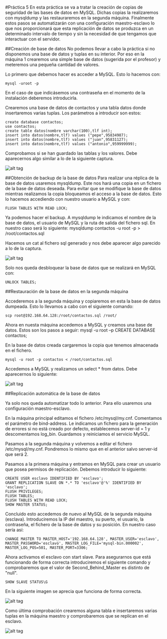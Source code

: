 #Práctica 5
En esta práctica se va a tratar la creación de copias de seguridad de las bases de datos en MySQL. Dichas copias la realizaremos con mysqldump y las restauraremos en la segunda máquina. Finalmente estos pasos se automatizarán con una configuración maestro-esclavo lo que nos proporcionará que esta replicación de datos se produzca en un determinado intervalo de tiempo y sin la necesidad de que tengamos que interactuar con el servidor.

##Creación de base de datos
No podemos llevar a cabo la práctica si no disponemos una base de datos y tuplas en su interior. Por eso en la máquina 1 crearemos una simple base de datos (sugerida por el profesor) y meteremos una pequeña cantidad de valores.

Lo primero que debemos hacer es acceder a MySQL. Esto lo hacemos con:

    mysql -uroot -p
En el caso de que indicásemos una contraseña en el momento de la instalación deberemos introducirla.

Crearemos una base de datos de contactos y una tabla datos donde insertaremos varias tuplas. Los parámetros a introducir son estos:

    create database contactos;
    use contactos;
    create table datos(nombre varchar(100),tlf int);
    insert into datos(nombre,tlf) values ("pepe",95834987);
    insert into datos(nombre,tlf) values ("juan",95831127);
    insert into datos(nombre,tlf) values ("antonio",959999999);
    
Comprobamos si se han guardado las tablas y los valores. Debe aparecernos algo similar a lo de la siguiente captura.

![alt tag](https://github.com/jfranguerrero/SWAP/blob/master/Pr%C3%A1cticas/Pr%C3%A1ctica%205/Foto_1.png?raw=true)

##Obtención de backup de la base de datos
Para realizar una réplica de la base de datos usaremos mysqldump. Este nos hará una copia en un fichero de la base de datos deseada. Para evitar que se modifique la base de datos mientras realizamos la copia bloqueamos el acceso a la base de datos. Esto lo hacemos accediendo con nuestro usuario a MySQL y con:

    FLUSH TABLES WITH READ LOCK;
    
Ya podemos hacer el backup. A mysqldump le indicamos el nombre de la base de datos, el usuario de MySQL y la ruta de salida del fichero sql. En nuestro caso será lo siguiente:
    mysqldump contactos -u root -p > /root/contactos.sql
    
Hacemos un cat al fichero sql generado y nos debe aparecer algo parecido a lo de la captura.

![alt tag](https://github.com/jfranguerrero/SWAP/blob/master/Pr%C3%A1cticas/Pr%C3%A1ctica%205/Foto_2.png?raw=true)

Solo nos queda desbloquear la base de datos que se realizará en MySQL con:

    UNLOCK TABLES;
    


##Restauración de la base de datos en la segunda máquina

Accederemos a la segunda máquina y copiaremos en esta la base de datos dumpeada. Esto lo llevamos a cabo con el siguiente comando:

    scp root@192.168.64.128:/root/contactos.sql /root/
    
Ahora en nuesta máquina accedemos a MySQL y creamos una base de datos. Estos son los pasos a seguir:
    mysql -u root –p
    CREATE DATABASE contactos;

En la base de datos creada cargaremos la copia que tenemos almacenada en el fichero.

    mysql -u root -p contactos < /root/contactos.sql
    
Accedemos a MySQL y realizamos un select * from datos. Debe aparecernos lo siguiente:

![alt tag](https://github.com/jfranguerrero/SWAP/blob/master/Pr%C3%A1cticas/Pr%C3%A1ctica%205/Foto_3.png?raw=true)

##Replicación automática de la base de datos

Ya solo nos queda automatizar todo lo anterior. Para ello usaremos una configuración maestro-esclavo.

En la máquina principal editamos el fichero /etc/mysql/my.cnf. Comentamos el parámetro de bind-address. Le indicamos un fichero para la generación de errores si no está creado por defecto, establecemos server-id = 1 y descomentamos log_bin.
Guardamos y reiniciamos el servicio MySQL.

Pasamos a la segunda máquina y volvemos a editar el fichero /etc/mysql/my.cnf. Pondremos lo mismo que en el anterior salvo server-id que será 2.

Pasamos a la primera máquina y entramos en MySQL para crear un usuario que posea permisos de replicación. Debemos introducir lo siguiente:

    CREATE USER esclavo IDENTIFIED BY 'esclavo';
    GRANT REPLICATION SLAVE ON *.* TO 'esclavo'@'%' IDENTIFIED BY 'esclavo';
    FLUSH PRIVILEGES;
    FLUSH TABLES;
    FLUSH TABLES WITH READ LOCK;
    SHOW MASTER STATUS;
    
Concluido esto accedemos de nuevo al MySQL de la segunda máquina (esclava). Introduciremos la IP del maestro, su puerto, el usuario, la contraseña, el fichero de la base de datos y su posición. En nuestro caso sería así:

    CHANGE MASTER TO MASTER_HOST='192.168.64.128', MASTER_USER='esclavo', MASTER_PASSWORD='esclavo', MASTER_LOG_FILE='mysql-bin.000002', MASTER_LOG_POS=501, MASTER_PORT=3306;
    
Ahora activamos el esclavo con start slave. Para asegurarnos que está funcionando de forma correcta introduciremos el siguiente comando y comprobaremos que el valor de Second_Behind_Master es distinto de "null".

    SHOW SLAVE STATUS\G 
    
En la siguiente imagen se aprecia que funciona de forma correcta.

![alt tag](https://github.com/jfranguerrero/SWAP/blob/master/Pr%C3%A1cticas/Pr%C3%A1ctica%205/Foto_4.png?raw=true)

Como última comprobación crearemos alguna tabla e insertaremos varias tuplas en la máquina maestro y comprobaremos que se replican en el esclavo.

![alt tag](https://github.com/jfranguerrero/SWAP/blob/master/Pr%C3%A1cticas/Pr%C3%A1ctica%205/Foto_5.png?raw=true)
